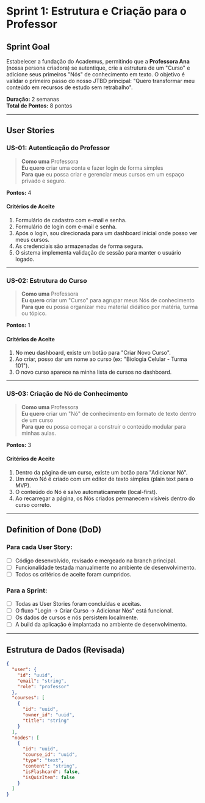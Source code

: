 # Sprint 1: Estrutura e Criação para o Professor

## Sprint Goal

Estabelecer a fundação do Academus, permitindo que a **Professora Ana** (nossa persona criadora) se autentique, crie a estrutura de um "Curso" e adicione seus primeiros "Nós" de conhecimento em texto. O objetivo é validar o primeiro passo do nosso JTBD principal: "Quero transformar meu conteúdo em recursos de estudo sem retrabalho".

**Duração:** 2 semanas  
**Total de Pontos:** 8 pontos

---

## User Stories

### US-01: Autenticação do Professor

> **Como uma** Professora  
> **Eu quero** criar uma conta e fazer login de forma simples  
> **Para que** eu possa criar e gerenciar meus cursos em um espaço privado e seguro.

**Pontos:** 4

#### Critérios de Aceite

1. Formulário de cadastro com e-mail e senha.
2. Formulário de login com e-mail e senha.
3. Após o login, sou direcionada para um dashboard inicial onde posso ver meus cursos.
4. As credenciais são armazenadas de forma segura.
5. O sistema implementa validação de sessão para manter o usuário logado.

---

### US-02: Estrutura do Curso

> **Como uma** Professora  
> **Eu quero** criar um "Curso" para agrupar meus Nós de conhecimento  
> **Para que** eu possa organizar meu material didático por matéria, turma ou tópico.

**Pontos:** 1

#### Critérios de Aceite

1. No meu dashboard, existe um botão para "Criar Novo Curso".
2. Ao criar, posso dar um nome ao curso (ex: "Biologia Celular - Turma 101").
3. O novo curso aparece na minha lista de cursos no dashboard.

---

### US-03: Criação de Nó de Conhecimento

> **Como uma** Professora  
> **Eu quero** criar um "Nó" de conhecimento em formato de texto dentro de um curso  
> **Para que** eu possa começar a construir o conteúdo modular para minhas aulas.

**Pontos:** 3

#### Critérios de Aceite

1. Dentro da página de um curso, existe um botão para "Adicionar Nó".
2. Um novo Nó é criado com um editor de texto simples (plain text para o MVP).
3. O conteúdo do Nó é salvo automaticamente (local-first).
4. Ao recarregar a página, os Nós criados permanecem visíveis dentro do curso correto.

---

## Definition of Done (DoD)

### Para cada User Story:

- [ ] Código desenvolvido, revisado e mergeado na branch principal.
- [ ] Funcionalidade testada manualmente no ambiente de desenvolvimento.
- [ ] Todos os critérios de aceite foram cumpridos.

### Para a Sprint:

- [ ] Todas as User Stories foram concluídas e aceitas.
- [ ] O fluxo "Login -> Criar Curso -> Adicionar Nós" está funcional.
- [ ] Os dados de cursos e nós persistem localmente.
- [ ] A build da aplicação é implantada no ambiente de desenvolvimento.

---

## Estrutura de Dados (Revisada)

```json
{
  "user": {
    "id": "uuid",
    "email": "string",
    "role": "professor"
  },
  "courses": [
    {
      "id": "uuid",
      "owner_id": "uuid",
      "title": "string"
    }
  ],
  "nodes": [
    {
      "id": "uuid",
      "course_id": "uuid",
      "type": "text",
      "content": "string",
      "isFlashcard": false,
      "isQuizItem": false
    }
  ]
}
```

